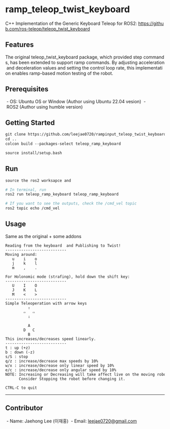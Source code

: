 # ramp_teleop_twist_keyboard
C++ Implementation of the Generic Keyboard Teleop for ROS2: https://github.com/ros-teleop/teleop_twist_keyboard

## Features

The original teleop_twist_keyboard package, which provided step commands, has been extended to support ramp commands. By adjusting acceleration and deceleration values and setting the control loop rate, this implementation enables ramp-based motion testing of the robot.

## Prerequisites
 - OS: Ubuntu OS or Window (Author using Ubuntu 22.04 vesion)
 - ROS2 (Author using humble version)

## Getting Started

```bash
git clone https://github.com/leejae0720/rampinput_teleop_twist_keyboard.git
cd ..
colcon build --packages-select teleop_ramp_keyboard

source install/setup.bash
```

## Run

```bash
source the ros2 worksapce and

# In terminal, run
ros2 run teleop_ramp_keyboard teleop_ramp_keyboard

# If you want to see the outputs, check the /cmd_vel topic
ros2 topic echo /cmd_vel
```

## Usage

Same as the original + some addons

```
Reading from the keyboard  and Publishing to Twist!
---------------------------
Moving around:
   u    i    o
   j    k    l
   m    ,    .

For Holonomic mode (strafing), hold down the shift key:
---------------------------
   U    I    O
   J    K    L
   M    <    >
---------------------------
Simple Teleoperation with arrow keys
          ⇧
        ⇦   ⇨
          ⇩

          A
        D   C
          B
This increases/decreases speed linearly.
---------------------------
t : up (+z)
b : down (-z)
s/S : stop
q/z : increase/decrease max speeds by 10%
w/x : increase/decrease only linear speed by 10%
e/c : increase/decrease only angular speed by 10%
NOTE: Increasing or Decreasing will take affect live on the moving robot.
      Consider Stopping the robot before changing it.
      
CTRL-C to quit
```



------

## Contributor
 - Name: Jaehong Lee (이재홍)
 - Email: leejae0720@gmail.com

